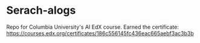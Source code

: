 # Serach-alogs
Repo for Columbia University's AI EdX course. Earned the certificate: https://courses.edx.org/certificates/186c556145fc436eac665aebf3ac3b3b
